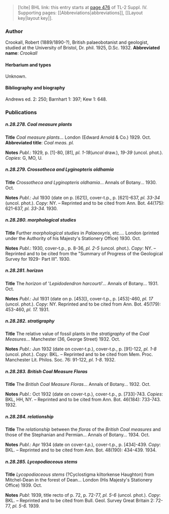 > [!cite] BHL link: this entry starts at [page 476](https://www.biodiversitylibrary.org/page/33266153) of TL-2 Suppl. IV.
> Supporting pages: [[Abbreviations|abbreviations]], [[Layout key|layout key]].

### Author

Crookall, Robert (1889/1890-?), British palaeobotanist and geologist, studied at the University of Bristol, Dr. phil. 1925, D.Sc. 1932. 
**Abbreviated name**: *Crookall*

#### Herbarium and types

Unknown.

#### Bibliography and biography

Andrews ed. 2: 250; Barnhart 1: 397; Kew 1: 648.

### Publications

##### n.28.278. Coal measure plants

**Title**
*Coal measure plants*... London (Edward Arnold & Co.) 1929. Oct.
**Abbreviated title**: *Coal meas. pl.*

**Notes**
*Publ*.: 1929, p. \[1\]-80, \[81\], *pl. 1-18*(*uncol* draw.), *19-39* (uncol. phot.). *Copies*: G, MO, U.

##### n.28.279. Crossotheca and Lyginopteris oldhamia

**Title**
*Crossotheca and Lyginopteris oldhamia*... Annals of Botany... 1930. Oct.

**Notes**
*Publ*.: Jul 1930 (date on p. \[621\]), cover-t.p., p. \[621\]-637, *pl. 33-34* (uncol. phot.). *Copy*: NY. – Reprinted and to be cited from Ann. Bot. 44(175): 621-637, *pl. 33-34.* 1930.

##### n.28.280. morphological studies

**Title**
Further *morphological studies* in *Palaeoxyris*, etc.... London (printed under the Authority of his Majesty's Stationery Office) 1930. Oct.

**Notes**
*Publ*.: 1930, cover-t.p., p. 8-36, *pl. 2-5* (uncol. phot.). *Copy*: NY. – Reprinted and to be cited from the "Summary of Progress of the Geological Survey for 1929- Part III". 1930.

##### n.28.281. horizon

**Title**
The *horizon* of '*Lepidodendron harcourti*'... Annals of Botany... 1931. Oct.

**Notes**
*Publ*.: Jul 1931 (date on p. \[453\]), cover-t.p., p. \[453\]-460, *pl. 17* (uncol. phot.). *Copy*: NY. Reprinted and to be cited from Ann. Bot. 45(179): 453-460, *pl. 17.* 1931.

##### n.28.282. stratigraphy

**Title**
The relative value of fossil plants in the *stratigraphy* of the *Coal Measures*... Manchester (36, George Street) 1932. Oct.

**Notes**
*Publ*.: Jun 1932 (date on cover-t.p.), cover-t.p., p. \[91\]-122, *pl. 1-8* (uncol. phot.). *Copy*: BKL. – Reprinted and to be cited from Mem. Proc. Manchester Lit. Philos. Soc. 76: 91-122, *pl*.
*1-8*. 1932.

##### n.28.283. British Coal Measure Floras

**Title**
The *British Coal Measure Floras*... Annals of Botany... 1932. Oct.

**Notes**
*Publ*.: Oct 1932 (date on cover-t.p.), cover-t.p., p. \[733\]-743. *Copies*: BKL, HH, NY. – Reprinted and to be cited from Ann. Bot. 46(184): 733-743. 1932.

##### n.28.284. relationship

**Title**
The *relationship* between the *floras* of the *British Coal measures* and those of the Stephanian and Permian... Annals of Botany... 1934. Oct.

**Notes**
*Publ*.: Apr 1934 (date on cover-t.p.), cover-t.p., p. \[434\]-439. *Copy*: BKL. – Reprinted and to be cited from Ann. Bot. 48(190): 434-439. 1934.

##### n.28.285. Lycopodiaceous stems

**Title**
*Lycopodiaceous stems* (?Cyclostigma kiltorkense Haughton) from Mitchel-Dean in the forest of Dean... London (His Majesty's Stationery Office) 1939. Oct.

**Notes**
*Publ*: 1939, title recto of p. 72, p. 72-77, *pl. 5-6* (uncol. phot.). *Copy*: BKL. – Reprinted and to be cited from Bull. Geol. Survey Great Britain 2: 72-77, *pl. 5-6.* 1939.

